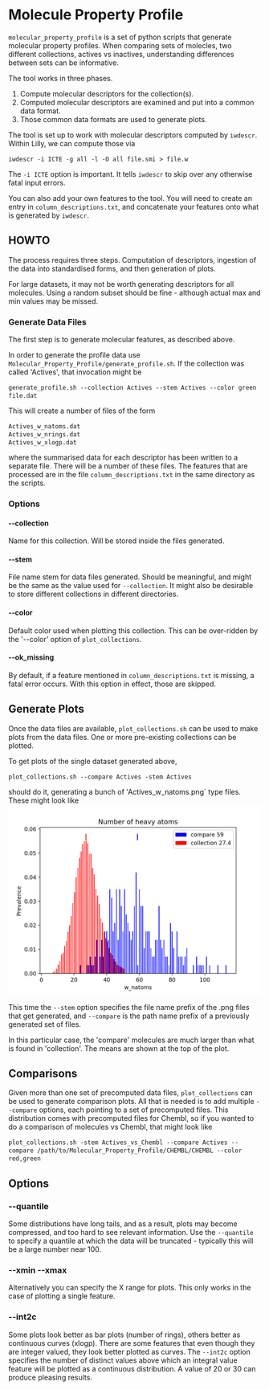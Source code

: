 # Molecule Property Profile

`molecular_property_profile` is a set of python scripts that generate molecular
property profiles. When comparing sets of molecles, two different collections,
actives vs inactives, understanding differences between sets can be informative.

The tool works in three phases.

1. Compute molecular descriptors for the collection(s).
2. Computed molecular descriptors are examined and put into a common data format.
3. Those common data formats are used to generate plots.

The tool is set up to work with molecular descriptors computed by `iwdescr`.
Within Lilly, we can compute those via
```
iwdescr -i ICTE -g all -l -O all file.smi > file.w
```
The `-i ICTE` option is important. It tells `iwdescr` to skip over any otherwise
fatal input errors.

You can also add your own features to the tool. You will need to create an entry
in `column_descriptions.txt`, and concatenate your features onto what is
generated by `iwdescr`.

## HOWTO
The process requires three steps.  Computation of descriptors,
ingestion of the data into standardised forms, and then generation of
plots.

For large datasets, it may not be worth generating descriptors for all molecules.
Using a random subset should be fine - although actual max and min values may be
missed.

### Generate Data Files
The first step is to generate molecular features, as described above.

In order to generate the profile data use
`Molecular_Property_Profile/generate_profile.sh`. If the collection was called
'Actives', that invocation might be
```
generate_profile.sh --collection Actives --stem Actives --color green file.dat
```

This will create a number of files of the form
```
Actives_w_natoms.dat
Actives_w_nrings.dat
Actives_w_xlogp.dat
```
where the summarised data for each descriptor has been written to a separate file.
There will be a number of these files. The features that are processed are in the
file `column_descriptions.txt` in the same directory as the scripts.

### Options
#### --collection
Name for this collection. Will be stored inside the files generated.

#### --stem
File name stem for data files generated. Should be meaningful, and might be
the same as the value used for `--collection`. It might also be desirable to
store different collections in different directories.

#### --color
Default color used when plotting this collection. This can be over-ridden
by the '--color' option of `plot_collections`.

#### --ok_missing
By default, if a feature mentioned in `column_descriptions.txt` is missing, a
fatal error occurs. With this option in effect, those are skipped.

## Generate Plots
Once the data files are available, `plot_collections.sh` can be used to make plots
from the data files. One or more pre-existing collections can be plotted.

To get plots of the single dataset generated above,
```
plot_collections.sh --compare Actives -stem Actives
```
should do it, generating a bunch of 'Actives_w_natoms.png` type files. These
might look like
![natoms](Images/w_natoms.png)

This time the `--stem` option specifies the file name prefix of the
.png files that get generated, and `--compare` is the path name prefix of
a previously generated set of files.

In this particular case, the 'compare' molecules are much larger than
what is found in 'collection'. The means are shown at the top of the plot.

## Comparisons
Given more than one set of precomputed data files, `plot_collections` can be used
to generate comparison plots. All that is needed is to add multiple `--compare` options,
each pointing to a set of precomputed files. This distribution comes with precomputed
files for Chembl, so if you wanted to do a comparison of molecules vs Chembl, that
might look like
```
plot_collections.sh -stem Actives_vs_Chembl --compare Actives --compare /path/to/Molecular_Property_Profile/CHEMBL/CHEMBL --color red,green
```

## Options
### --quantile
Some distributions have long tails, and as a result, plots may become compressed,
and too hard to see relevant information. Use the `--quantile` to specify a quantile
at which the data will be truncated - typically this will be a large number near
100.

### --xmin --xmax
Alternatively you can specify the X range for plots. This only works in the case of
plotting a single feature.

### --int2c
Some plots look better as bar plots (number of rings), others better as continuous
curves (xlogp). There are some features that even though they are integer valued,
they look better plotted as curves. The `--int2c` option specifies the number of
distinct values above which an integral value feature will be plotted as a 
continuous distribution. A value of 20 or 30 can produce pleasing results.
